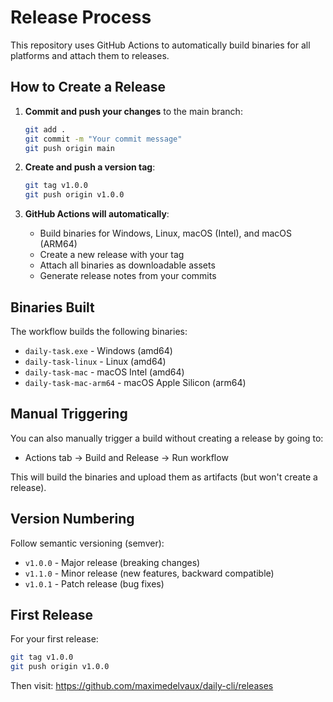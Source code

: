 # Release Process

This repository uses GitHub Actions to automatically build binaries for all platforms and attach them to releases.

## How to Create a Release

1. **Commit and push your changes** to the main branch:
   ```bash
   git add .
   git commit -m "Your commit message"
   git push origin main
   ```

2. **Create and push a version tag**:
   ```bash
   git tag v1.0.0
   git push origin v1.0.0
   ```

3. **GitHub Actions will automatically**:
   - Build binaries for Windows, Linux, macOS (Intel), and macOS (ARM64)
   - Create a new release with your tag
   - Attach all binaries as downloadable assets
   - Generate release notes from your commits

## Binaries Built

The workflow builds the following binaries:
- `daily-task.exe` - Windows (amd64)
- `daily-task-linux` - Linux (amd64)
- `daily-task-mac` - macOS Intel (amd64)
- `daily-task-mac-arm64` - macOS Apple Silicon (arm64)

## Manual Triggering

You can also manually trigger a build without creating a release by going to:
- Actions tab → Build and Release → Run workflow

This will build the binaries and upload them as artifacts (but won't create a release).

## Version Numbering

Follow semantic versioning (semver):
- `v1.0.0` - Major release (breaking changes)
- `v1.1.0` - Minor release (new features, backward compatible)
- `v1.0.1` - Patch release (bug fixes)

## First Release

For your first release:
```bash
git tag v1.0.0
git push origin v1.0.0
```

Then visit: https://github.com/maximedelvaux/daily-cli/releases
